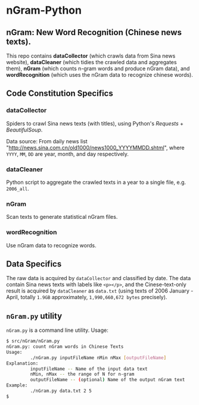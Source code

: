 # nGram-Python
## nGram: New Word Recognition (Chinese news texts).

This repo contains **dataCollector** (which crawls data from Sina news website), **dataCleaner** (which tidies the crawled data and aggregates them), **nGram** (which counts n-gram words and produce nGram data), and **wordRecognition** (which uses the nGram data to recognize chinese words).

## Code Constitution Specifics

### dataCollector

Spiders to crawl Sina news texts (with titles), using Python's _Requests_ + _BeautifulSoup_.

Data source:
From daily news list "http://news.sina.com.cn/old1000/news1000_YYYYMMDD.shtml", where `YYYY`, `MM`, `DD` are year, month, and day respectively.

### dataCleaner

Python script to aggregate the crawled texts in a year to a single file, e.g. `2006_all`.

### nGram

Scan texts to generate statistical nGram files.

### wordRecognition

Use nGram data to recognize words.


## Data Specifics

The raw data is acquired by `dataCollector` and classified by date.
The data contain Sina news texts with labels like `<p></p>`, and the Cinese-text-only result
is acquired by `dataCleaner` as `data.txt` (using texts of 2006 January - April, totally
`1.9GB` approximately, `1,990,660,672 bytes` precisely).

## `nGram.py` utility

`nGram.py` is a command line utility. Usage:

```bash
$ src/nGram/nGram.py
nGram.py: count nGram words in Chinese Texts
Usage:
         ./nGram.py inputFileName nMin nMax [outputFileName]
Explanation:
         inputFileName -- Name of the input data text
         nMin, nMax -- the range of N for n-gram
         outputFileName -- (optional) Name of the output nGram text
Example:
         ./nGram.py data.txt 2 5
$
```
